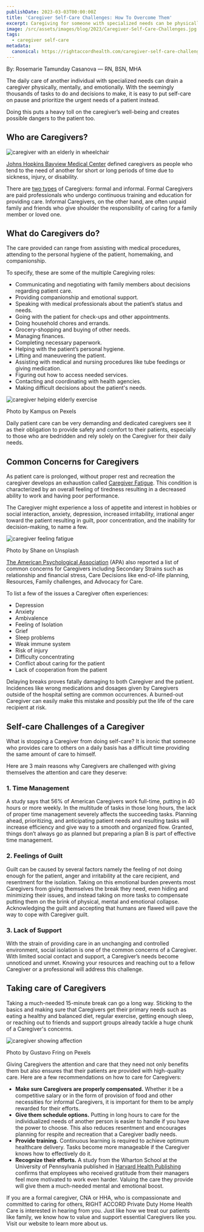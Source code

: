 ```yaml
---
publishDate: 2023-03-03T00:00:00Z
title: 'Caregiver Self-Care Challenges: How To Overcome Them'
excerpt: Caregiving for someone with specialized needs can be physically and emotionally exhausting. But, the caregiver should also prioritize their own needs.
image: /src/assets/images/blog/2023/Caregiver-Self-Care-Challenges.jpg
tags:
  - caregiver self-care
metadata:
  canonical: https://rightaccordhealth.com/caregiver-self-care-challenges
---
```



By: Rosemarie Tamunday Casanova — RN, BSN, MHA


The daily care of another individual with specialized needs can drain a caregiver physically, mentally, and emotionally. With the seemingly thousands of tasks to do and decisions to make, it is easy to put self-care on pause and prioritize the urgent needs of a patient instead.

Doing this puts a heavy toll on the caregiver’s well-being and creates possible dangers to the patient too.

Who are Caregivers?
-------------------

![caregiver with an elderly in wheelchair](/src/assets/images/blog/2023/119235008_s-copy.jpg)

[Johns Hopkins Bayview Medical Center](https://www.hopkinsmedicine.org/about/community_health/johns-hopkins-bayview/services/called_to_care/what_is_a_caregiver.html) defined caregivers as people who tend to the need of another for short or long periods of time due to sickness, injury, or disability.

There are [two types](https://www.hopkinsmedicine.org/health/caregiving/being-a-caregiver#:~:text=Caregivers%20are%20referred%20to%20as,agencies%20and%20other%20trained%20professionals.) of Caregivers: formal and informal. Formal Caregivers are paid professionals who undergo continuous training and education for providing care. Informal Caregivers, on the other hand, are often unpaid family and friends who give shoulder the responsibility of caring for a family member or loved one.

What do Caregivers do?
----------------------

The care provided can range from assisting with medical procedures, attending to the personal hygiene of the patient, homemaking, and companionship.

To specify, these are some of the multiple Caregiving roles:

*   Communicating and negotiating with family members about decisions regarding patient care.
*   Providing companionship and emotional support.
*   Speaking with medical professionals about the patient’s status and needs.
*   Going with the patient for check-ups and other appointments.
*   Doing household chores and errands.
*   Grocery-shopping and buying of other needs.
*   Managing finances.
*   Completing necessary paperwork.
*   Helping with the patient’s personal hygiene.
*   Lifting and maneuvering the patient.
*   Assisting with medical and nursing procedures like tube feedings or giving medication.
*   Figuring out how to access needed services.
*   Contacting and coordinating with health agencies.
*   Making difficult decisions about the patient's needs.

![caregiver helping elderly exercise](/src/assets/images/blog/2023/pexels-kampus-production-7551627.jpg)

Photo by Kampus on Pexels

Daily patient care can be very demanding and dedicated caregivers see it as their obligation to provide safety and comfort to their patients, especially to those who are bedridden and rely solely on the Caregiver for their daily needs.

Common Concerns for Caregivers
------------------------------

As patient care is prolonged, without proper rest and recreation the caregiver develops an exhaustion called [Caregiver Fatigue](https://rightaccordhealth.com/blog/how-to-deal-with-caregiver-fatigue.html). This condition is characterized by an overall feeling of tiredness resulting in a decreased ability to work and having poor performance.

The Caregiver might experience a loss of appetite and interest in hobbies or social interaction, anxiety, depression, increased irritability, irrational anger toward the patient resulting in guilt, poor concentration, and the inability for decision-making, to name a few.

![caregiver feeling fatigue](/src/assets/images/blog/2023/shane-hfvFunLkFgg-unsplash.jpg)

Photo by Shane on Unsplash

[The American Psychological Association](https://www.apa.org/pi/about/publications/caregivers/practice-settings/common-problems) (APA) also reported a list of common concerns for Caregivers including Secondary Strains such as relationship and financial stress, Care Decisions like end-of-life planning, Resources, Family challenges, and Advocacy for Care.

To list a few of the issues a Caregiver often experiences:

*   Depression
*   Anxiety
*   Ambivalence
*   Feeling of Isolation
*   Grief
*   Sleep problems
*   Weak immune system
*   Risk of injury
*   Difficulty concentrating
*   Conflict about caring for the patient
*   Lack of cooperation from the patient

Delaying breaks proves fatally damaging to both Caregiver and the patient. Incidences like wrong medications and dosages given by Caregivers outside of the hospital setting are common occurrences. A burned-out Caregiver can easily make this mistake and possibly put the life of the care recipient at risk.

Self-care Challenges of a Caregiver
-----------------------------------

What is stopping a Caregiver from doing self-care? It is ironic that someone who provides care to others on a daily basis has a difficult time providing the same amount of care to himself.

Here are 3 main reasons why Caregivers are challenged with giving themselves the attention and care they deserve:

### 1\. Time Management

A study says that 56% of American Caregivers work full-time, putting in 40 hours or more weekly. In the multitude of tasks in those long hours, the lack of proper time management severely affects the succeeding tasks. Planning ahead, prioritizing, and anticipating patient needs and resulting tasks will increase efficiency and give way to a smooth and organized flow. Granted, things don’t always go as planned but preparing a plan B is part of effective time management.

### 2\. Feelings of Guilt

Guilt can be caused by several factors namely the feeling of not doing enough for the patient, anger and irritability at the care recipient, and resentment for the isolation. Taking on this emotional burden prevents most Caregivers from giving themselves the break they need, even hiding and minimizing their issues, and instead taking on more tasks to compensate putting them on the brink of physical, mental and emotional collapse. Acknowledging the guilt and accepting that humans are flawed will pave the way to cope with Caregiver guilt.

### 3\. Lack of Support

With the strain of providing care in an unchanging and controlled environment, social isolation is one of the common concerns of a Caregiver. With limited social contact and support, a Caregiver’s needs become unnoticed and unmet. Knowing your resources and reaching out to a fellow Caregiver or a professional will address this challenge.

Taking care of Caregivers
-------------------------

Taking a much-needed 15-minute break can go a long way. Sticking to the basics and making sure that Caregivers get their primary needs such as eating a healthy and balanced diet, regular exercise, getting enough sleep, or reaching out to friends and support groups already tackle a huge chunk of a Caregiver's concerns.

![caregiver showing affection](/src/assets/images/blog/2023/pexels-gustavo-fring-4148994.jpg)

Photo by Gustavo Fring on Pexels

Giving Caregivers the attention and care that they need not only benefits them but also ensures that their patients are provided with high-quality care. Here are a few recommendations on how to care for Caregivers:

*   **Make sure Caregivers are properly compensated.** Whether it be a competitive salary or in the form of provision of food and other necessities for informal Caregivers, it is important for them to be amply rewarded for their efforts.
*   **Give them schedule options.** Putting in long hours to care for the individualized needs of another person is easier to handle if you have the power to choose. This also reduces resentment and encourages planning for respite and recreation that a Caregiver badly needs.
*   **Provide training.** Continuous learning is required to achieve optimum healthcare delivery. Tasks become more manageable if the Caregiver knows how to effectively do it.
*   **Recognize their efforts.** A study from the Wharton School at the University of Pennsylvania published in [Harvard Health Publishing](https://www.health.harvard.edu/healthbeat/giving-thanks-can-make-you-happier) confirms that employees who received gratitude from their managers feel more motivated to work even harder. Valuing the care they provide will give them a much-needed mental and emotional boost.

If you are a formal caregiver, CNA or HHA, who is compassionate and committed to caring for others, RIGHT ACCORD Private Duty Home Health Care is interested in hearing from you. Just like how we treat our patients like family, we know how to value and support essential Caregivers like you. Visit our website to learn more [](https://rightaccordhealth.com/about-us.html)about us.